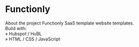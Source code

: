 # Functionly

About the project
Functionly SaaS template website templates.
<br>
Build with:<br>
» Hubspot / HuBL<br>
» HTML / CSS / JavaScript
